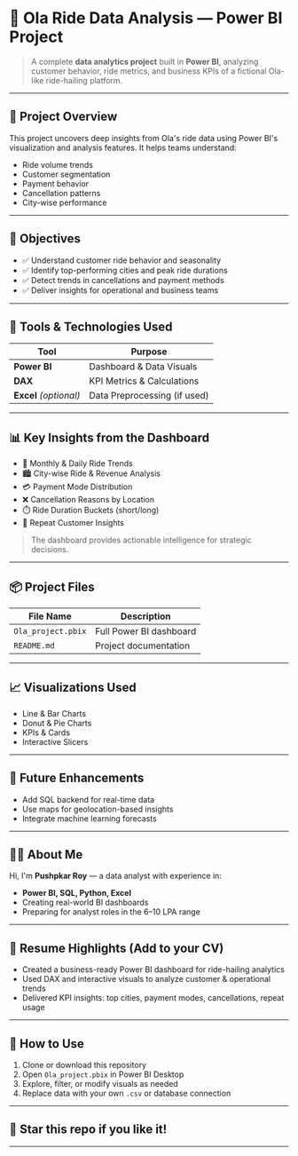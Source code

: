 # 🚗 Ola Ride Data Analysis — Power BI Project

> A complete **data analytics project** built in **Power BI**, analyzing customer behavior, ride metrics, and business KPIs of a fictional Ola-like ride-hailing platform.

---

## 📌 Project Overview

This project uncovers deep insights from Ola's ride data using Power BI's visualization and analysis features. It helps teams understand:

- Ride volume trends  
- Customer segmentation  
- Payment behavior  
- Cancellation patterns  
- City-wise performance 
  
---
 
## 🎯 Objectives

- ✅ Understand customer ride behavior and seasonality
- ✅ Identify top-performing cities and peak ride durations 
- ✅ Detect trends in cancellations and payment methods  
- ✅ Deliver insights for operational and business teams

---

## 📁 Tools & Technologies Used

| Tool         | Purpose                        |
|--------------|--------------------------------|
| **Power BI** | Dashboard & Data Visuals       |
| **DAX**      | KPI Metrics & Calculations     |
| **Excel** *(optional)* | Data Preprocessing (if used) |

---

## 📊 Key Insights from the Dashboard

- 📅 Monthly & Daily Ride Trends  
- 🏙️ City-wise Ride & Revenue Analysis  
- 💳 Payment Mode Distribution  
- ❌ Cancellation Reasons by Location  
- ⏱️ Ride Duration Buckets (short/long)  
- 🔁 Repeat Customer Insights  

> The dashboard provides actionable intelligence for strategic decisions.

---

## 📦 Project Files

| File Name         | Description                    |
|------------------|--------------------------------|
| `Ola_project.pbix` | Full Power BI dashboard        |
| `README.md`       | Project documentation          |

---

## 📈 Visualizations Used

- Line & Bar Charts  
- Donut & Pie Charts  
- KPIs & Cards  
- Interactive Slicers

---

## 🔮 Future Enhancements

- Add SQL backend for real-time data  
- Use maps for geolocation-based insights  
- Integrate machine learning forecasts  

---

## 🧑‍💻 About Me

Hi, I'm **Pushpkar Roy** — a data analyst with experience in:
- **Power BI, SQL, Python, Excel**
- Creating real-world BI dashboards
- Preparing for analyst roles in the 6–10 LPA range

---

## 📝 Resume Highlights (Add to your CV)

- Created a business-ready Power BI dashboard for ride-hailing analytics  
- Used DAX and interactive visuals to analyze customer & operational trends  
- Delivered KPI insights: top cities, payment modes, cancellations, repeat usage

---

## 🔧 How to Use

1. Clone or download this repository  
2. Open `Ola_project.pbix` in Power BI Desktop  
3. Explore, filter, or modify visuals as needed  
4. Replace data with your own `.csv` or database connection

---

## 🌟 Star this repo if you like it!

---

